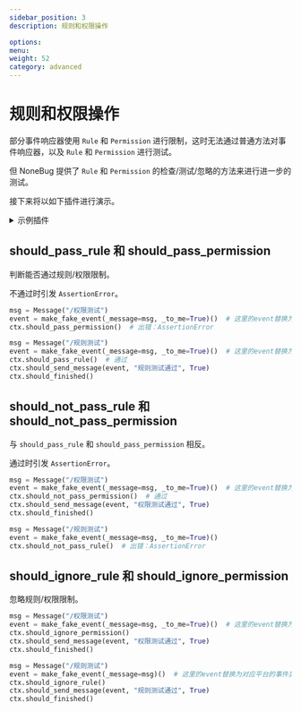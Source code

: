 ```yaml
---
sidebar_position: 3
description: 规则和权限操作

options:
menu:
weight: 52
category: advanced
---
```


# 规则和权限操作

部分事件响应器使用 `Rule` 和 `Permission` 进行限制，这时无法通过普通方法对事件响应器，以及 `Rule` 和 `Permission` 进行测试。

但 NoneBug 提供了 `Rule` 和 `Permission` 的检查/测试/忽略的方法来进行进一步的测试。

接下来将以如下插件进行演示。

<details>
  <summary>示例插件</summary>

```python
from nonebot.permission import SUPERUSER
from nonebot.rule import to_me
from nonebot import on_command

permission = on_command("权限测试", permission=SUPERUSER)
rule = on_command("规则测试", rule=to_me())


@permission.handle()
async def _():
  await permission.finish("权限测试通过")


@rule.handle()
async def _():
  await rule.finish("规则测试通过")

```

</details>

## should_pass_rule 和 should_pass_permission

判断能否通过规则/权限限制。

不通过时引发 `AssertionError`。

```python {3}
msg = Message("/权限测试")
event = make_fake_event(_message=msg, _to_me=True)()  # 这里的event替换为对应平台的事件类型
ctx.should_pass_permission()  # 出错：AssertionError
```

```python {3}
msg = Message("/规则测试")
event = make_fake_event(_message=msg, _to_me=True)()  # 这里的event替换为对应平台的事件类型
ctx.should_pass_rule()  # 通过
ctx.should_send_message(event, "规则测试通过", True)
ctx.should_finished()
```

## should_not_pass_rule 和 should_not_pass_permission

与 `should_pass_rule` 和 `should_pass_permission` 相反。

通过时引发 `AssertionError`。

```python {3}  
msg = Message("/权限测试")
event = make_fake_event(_message=msg, _to_me=True)()  # 这里的event替换为对应平台的事件类型
ctx.should_not_pass_permission()  # 通过
ctx.should_send_message(event, "权限测试通过", True)
ctx.should_finished()
```

```python {3}
msg = Message("/规则测试")
event = make_fake_event(_message=msg, _to_me=True)()
ctx.should_not_pass_rule()  # 出错：AssertionError
```

## should_ignore_rule 和 should_ignore_permission

忽略规则/权限限制。

```python {3}
msg = Message("/权限测试")
event = make_fake_event(_message=msg, _to_me=True)()  # 这里的event替换为对应平台的事件类型
ctx.should_ignore_permission()
ctx.should_send_message(event, "权限测试通过", True)
ctx.should_finished()
```

```python {3}
msg = Message("/规则测试")
event = make_fake_event(_message=msg)()  # 这里的event替换为对应平台的事件类型
ctx.should_ignore_rule()
ctx.should_send_message(event, "规则测试通过", True)
ctx.should_finished()
```
